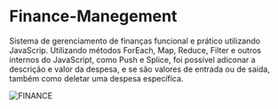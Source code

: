 # Finance-Manegement
Sistema de gerenciamento de finanças funcional e prático utilizando JavaScrip.
Utilizando métodos ForEach, Map, Reduce, Filter e outros internos do JavaScript, como Push e Splice, foi possível adiconar a descrição e valor da despesa, e se são valores de entrada ou de saída, também como deletar uma despesa específica.


![FINANCE](https://github.com/Bruhnodev17/Finance-Manegement/assets/150696467/f08b607e-d6cf-4bcf-b9d0-7ff983b19c9c)
